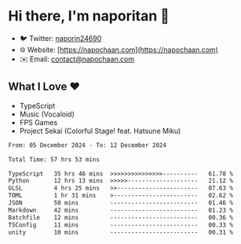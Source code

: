 # Hi there, I'm naporitan 👋

- 🐦 Twitter: [naporin24690](https://twitter.com/naporin24690)
- 🌐 Website: [https://napochaan.com](https://napochaan.com)
- ✉️ Email: [contact@napochaan.com](mailto:contact@napochaan.com)

## What I Love ❤️
- TypeScript
- Music (Vocaloid)
- FPS Games
- Project Sekai (Colorful Stage! feat. Hatsune Miku)

<!--START_SECTION:waka-->

```txt
From: 05 December 2024 - To: 12 December 2024

Total Time: 57 hrs 53 mins

TypeScript   35 hrs 46 mins  >>>>>>>>>>>>>>>----------   61.78 %
Python       12 hrs 13 mins  >>>>>--------------------   21.12 %
GLSL         4 hrs 25 mins   >>-----------------------   07.63 %
TOML         1 hr 31 mins    >------------------------   02.62 %
JSON         50 mins         -------------------------   01.46 %
Markdown     42 mins         -------------------------   01.23 %
Batchfile    12 mins         -------------------------   00.36 %
TSConfig     11 mins         -------------------------   00.33 %
unity        10 mins         -------------------------   00.31 %
```

<!--END_SECTION:waka-->

